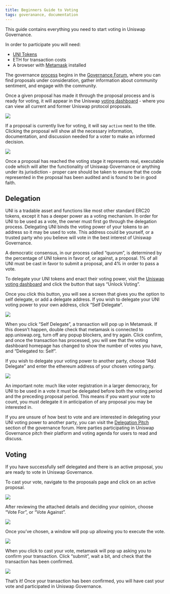 ```yaml
---
title: Beginners Guide to Voting
tags: goveranance, documentation
---
```


This guide contains everything you need to start voting in Uniswap Governance.

In order to participate you will need:

- [UNI Tokens](https://uniswap.org/blog/uni/)
- ETH for transaction costs
- A browser with [Metamask](https://metamask.io/) installed

The governance [process](https://uniswap.org/docs/v2/governance/process/) begins in the [Governance Forum](https://gov.uniswap.org/), where you can find proposals under consideration, gather information about community sentiment, and engage with the community.

Once a given proposal has made it through the proposal process and is ready for voting, it will appear in the Uniswap  [voting dashboard](https://app.uniswap.org/#/vote) - where you can view all current and former Uniswap protocol proposals.

![](images/Proposals_Overview.png)

If a proposal is currently live for voting, it will say `active` next to the title. Clicking the proposal will show all the necessary information, documentation, and discussion needed for a voter to make an informed decision.

![](images/Proposal_Active.png)

Once a proposal has reached the voting stage it represents real, executable code which will alter the functionality of Uniswap Governance or anything under its jurisdiction - proper care should be taken to ensure that the code represented in the proposal has been audited and is found to be in good faith.

## Delegation

UNI is a tradable asset and functions like most other standard ERC20 tokens, except it has a deeper power as a voting mechanism. In order for UNI to be used as a vote, the owner must first go through the delegation process. Delegating UNI binds the voting power of your tokens to an address so it may be used to vote. This address could be yourself, or a trusted party who you believe will vote in the best interest of Uniswap Governance.

A democratic consensus, in our process called “quorum”, is determined by the percentage of UNI tokens in favor of, or against, a proposal. 1% of all UNI must be cast in favor to submit a proposal, and 4% in order to pass a vote.

To delegate your UNI tokens and enact their voting power, visit the [Uniswap voting dashboard](https://app.uniswap.org/#/vote) and click the button that says “Unlock Voting”.

Once you click this button, you will see a screen that gives you the option to self delegate, or add a delegate address. If you wish to delegate your UNI voting power to your own address, click “Self Delegate”.

![](images/Unlock_Voting.png)

When you click “Self Delegate”, a transaction will pop up in Metamask. If this doesn’t happen, double check that metamask is connected to app.uniswap.org, turn off any popup blockers, and try again. Click confirm, and once the transaction has processed, you will see that the voting dashboard homepage has changed to show the number of votes you have, and “Delegated to: Self”.

If you wish to delegate your voting power to another party, choose “Add Delegate” and enter the ethereum address of your chosen voting party.

![](images/Delegate_To_Address.png)

An important note: much like voter registration in a larger democracy, for UNI to be used in a vote it must be delegated before both the voting period and the preceding proposal period. This means if you want your vote to count, you must delegate it in anticipation of any proposal you may be interested in.

If you are unsure of how best to vote and are interested in delegating your UNI voting power to another party, you can visit the [Delegation Pitch](https://gov.uniswap.org/c/delegation-pitch/6) section of the governance forum. Here parties participating in Uniswap Governance pitch their platform and voting agenda for users to read and discuss.

## Voting

If you have successfully self delegated and there is an active proposal, you are ready to vote in Uniswap Governance.

To cast your vote, navigate to the proposals page and click on an active proposal.

![](images/Proposals_Overview.png)

After reviewing the attached details and deciding your opinion, choose “Vote For”, or “Vote Against”.

![](images/Proposal_Active.png)

Once you’ve chosen, a window will pop up allowing you to execute the vote.

![](images/Voting.png)
 
When you click to cast your vote, metamask will pop up asking you to confirm your transaction. Click “submit”, wait a bit, and check that the transaction has been confirmed.

![](images/Submitting_Vote.png)

That’s it! Once your transaction has been confirmed, you will have cast your vote and participated in Uniswap Governance. 
